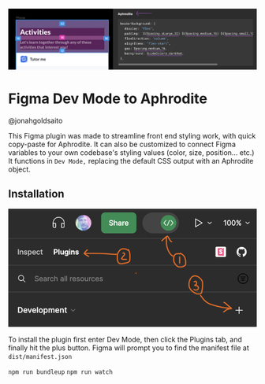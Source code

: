 ![Plugin installation](readme_assets/visual.png)

# Figma Dev Mode to Aphrodite
@jonahgoldsaito

This Figma plugin was made to streamline front end styling work, with quick copy-paste for Aphrodite. It can also be customized to connect Figma variables to your own codebase's styling values (color, size, position... etc.) It functions in `Dev Mode,` replacing the default CSS output with an Aphrodite object. 

## Installation
![Plugin installation](readme_assets/figma_install.png)

To install the plugin first enter Dev Mode, then click the Plugins tab, and finally hit the plus button. Figma will prompt you to find the manifest file at `dist/manifest.json` 

`npm run bundleup`
`npm run watch`
